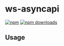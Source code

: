 # ws-asyncapi

[![npm](https://img.shields.io/npm/v/ws-asyncapi?logo=npm&style=flat&labelColor=000&color=3b82f6)](https://www.npmjs.org/package/ws-asyncapi)
[![npm downloads](https://img.shields.io/npm/dw/ws-asyncapi?logo=npm&style=flat&labelColor=000&color=3b82f6)](https://www.npmjs.org/package/ws-asyncapi)


## Usage
